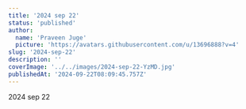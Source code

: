 ```yaml
---
title: '2024 sep 22'
status: 'published'
author:
  name: 'Praveen Juge'
  picture: 'https://avatars.githubusercontent.com/u/13696888?v=4'
slug: '2024-sep-22'
description: ''
coverImage: '../../images/2024-sep-22-YzMD.jpg'
publishedAt: '2024-09-22T08:09:45.757Z'
---
```


2024 sep 22